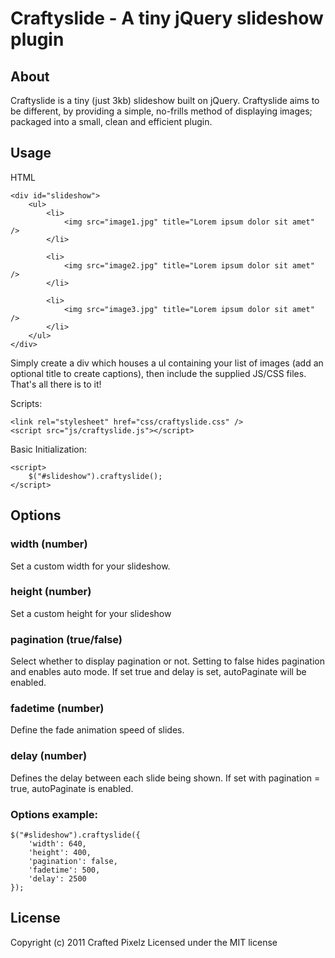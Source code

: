 Craftyslide - A tiny jQuery slideshow plugin
============================================

About
-----

Craftyslide is a tiny (just 3kb) slideshow built on jQuery. Craftyslide aims to be different, by providing a simple, no-frills method of displaying images; packaged into a small, clean and efficient plugin.

Usage
-----

HTML

	<div id="slideshow">
		<ul>
			<li>
				<img src="image1.jpg" title="Lorem ipsum dolor sit amet" />
			</li>
    
			<li>
				<img src="image2.jpg" title="Lorem ipsum dolor sit amet" />
			</li>
    
			<li>           
				<img src="image3.jpg" title="Lorem ipsum dolor sit amet" />
			</li>	                         
		</ul>
	</div>

Simply create a div which houses a ul containing your list of images (add an optional title to create captions), then include the supplied JS/CSS files. That's all there is to it!

Scripts:

	<link rel="stylesheet" href="css/craftyslide.css" />
	<script src="js/craftyslide.js"></script>

Basic Initialization:

	<script>
		$("#slideshow").craftyslide();
	</script>

Options
-------


### width (number)

Set a custom width for your slideshow.

### height (number)

Set a custom height for your slideshow

### pagination (true/false)

Select whether to display pagination or not. Setting to false hides pagination and enables auto mode. If set true and delay is set, autoPaginate will be enabled.

### fadetime (number)

Define the fade animation speed of slides.

### delay (number)

Defines the delay between each slide being shown. If set with pagination = true, autoPaginate is enabled.

### Options example:

	$("#slideshow").craftyslide({
		'width': 640,
		'height': 400,
		'pagination': false,
		'fadetime': 500,
		'delay': 2500
	});


License
-------

Copyright (c) 2011 Crafted Pixelz
Licensed under the MIT license
